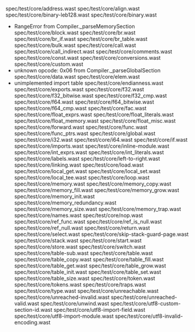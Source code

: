 spec/test/core/address.wast
spec/test/core/align.wast
spec/test/core/binary-leb128.wast
spec/test/core/binary.wast
  - RangeError from Compiler._parseMemorySection
spec/test/core/block.wast
spec/test/core/br.wast
spec/test/core/br_if.wast
spec/test/core/br_table.wast
spec/test/core/bulk.wast
spec/test/core/call.wast
spec/test/core/call_indirect.wast
spec/test/core/comments.wast
spec/test/core/const.wast
spec/test/core/conversions.wast
spec/test/core/custom.wast
  - unknown opcode: 0x06 from Compiler._parseGlobalSection
spec/test/core/data.wast
spec/test/core/elem.wast
  - unimplemented import table
spec/test/core/endianness.wast
spec/test/core/exports.wast
spec/test/core/f32.wast
spec/test/core/f32_bitwise.wast
spec/test/core/f32_cmp.wast
spec/test/core/f64.wast
spec/test/core/f64_bitwise.wast
spec/test/core/f64_cmp.wast
spec/test/core/fac.wast
spec/test/core/float_exprs.wast
spec/test/core/float_literals.wast
spec/test/core/float_memory.wast
spec/test/core/float_misc.wast
spec/test/core/forward.wast
spec/test/core/func.wast
spec/test/core/func_ptrs.wast
spec/test/core/global.wast
spec/test/core/i32.wast
spec/test/core/i64.wast
spec/test/core/if.wast
spec/test/core/imports.wast
spec/test/core/inline-module.wast
spec/test/core/int_exprs.wast
spec/test/core/int_literals.wast
spec/test/core/labels.wast
spec/test/core/left-to-right.wast
spec/test/core/linking.wast
spec/test/core/load.wast
spec/test/core/local_get.wast
spec/test/core/local_set.wast
spec/test/core/local_tee.wast
spec/test/core/loop.wast
spec/test/core/memory.wast
spec/test/core/memory_copy.wast
spec/test/core/memory_fill.wast
spec/test/core/memory_grow.wast
spec/test/core/memory_init.wast
spec/test/core/memory_redundancy.wast
spec/test/core/memory_size.wast
spec/test/core/memory_trap.wast
spec/test/core/names.wast
spec/test/core/nop.wast
spec/test/core/ref_func.wast
spec/test/core/ref_is_null.wast
spec/test/core/ref_null.wast
spec/test/core/return.wast
spec/test/core/select.wast
spec/test/core/skip-stack-guard-page.wast
spec/test/core/stack.wast
spec/test/core/start.wast
spec/test/core/store.wast
spec/test/core/switch.wast
spec/test/core/table-sub.wast
spec/test/core/table.wast
spec/test/core/table_copy.wast
spec/test/core/table_fill.wast
spec/test/core/table_get.wast
spec/test/core/table_grow.wast
spec/test/core/table_init.wast
spec/test/core/table_set.wast
spec/test/core/table_size.wast
spec/test/core/token.wast
spec/test/core/tokens.wast
spec/test/core/traps.wast
spec/test/core/type.wast
spec/test/core/unreachable.wast
spec/test/core/unreached-invalid.wast
spec/test/core/unreached-valid.wast
spec/test/core/unwind.wast
spec/test/core/utf8-custom-section-id.wast
spec/test/core/utf8-import-field.wast
spec/test/core/utf8-import-module.wast
spec/test/core/utf8-invalid-encoding.wast
